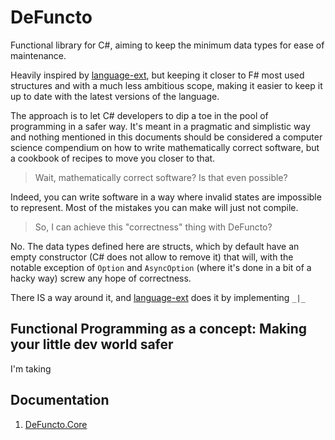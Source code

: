 # DeFuncto
Functional library for C#, aiming to keep the minimum data types for ease of maintenance.

Heavily inspired by [language-ext](https://github.com/louthy/language-ext), but keeping it closer to F# most used structures and with a much less ambitious scope, making it easier to keep it up to date with the latest versions of the language.

The approach is to let C# developers to dip a toe in the pool of programming in a safer way. It's meant in a pragmatic and simplistic way and nothing mentioned in this documents should be considered a computer science compendium on how to write mathematically correct software, but a cookbook of recipes to move you closer to that.

> Wait, mathematically correct software? Is that even possible?

Indeed, you can write software in a way where invalid states are impossible to represent. Most of the mistakes you can make will just not compile.

> So, I can achieve this "correctness" thing with DeFuncto?

No. The data types defined here are structs, which by default have an empty constructor (C# does not allow to remove it) that will, with the notable exception of `Option` and `AsyncOption` (where it's done in a bit of a hacky way) screw any hope of correctness.

There IS a way around it, and [language-ext](https://github.com/louthy/language-ext) does it by implementing `_|_`

## Functional Programming as a concept: Making your little dev world safer
I'm taking

## Documentation
1. [DeFuncto.Core](docs/core/index.md)
